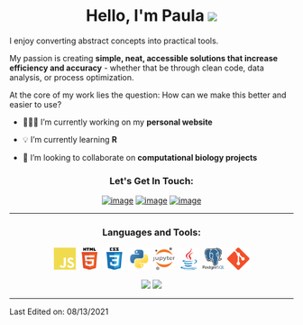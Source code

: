 <h1 align="center">Hello, I'm Paula <img height="60" src="https://media.giphy.com/media/cn2LKatpvy89MTVR3e/giphy.gif"></h1>
<p align="">I enjoy converting abstract concepts into practical tools.

My passion is creating **simple, neat, accessible solutions that increase efficiency and accuracy** - whether that be through clean code, data analysis, or process optimization. 

At the core of my work lies the question: How can we make this better and easier to use?</p>

- 👩🏻‍💻 I’m currently working on my **personal website**

- 💡 I’m currently learning **R**

- 🧬 I’m looking to collaborate on **computational biology projects**

<h3 align="center">Let's Get In Touch:</h3>
<div align="center">

[![image](https://img.shields.io/badge/LinkedIn-0077B5?style=for-the-badge&logo=&logoColor=white)](https://www.linkedin.com/in/paulaamaya/)
[![image](https://img.shields.io/badge/Website-E4405F?style=for-the-badge&logo=&logoColor=white)](https://brainyinpink.com/)
[![image](https://img.shields.io/badge/Email-1DA1F2?style=for-the-badge&logo=&logoColor=white)](mailto:paula.amaya@mail.utoronto.ca)
  
</div>

---

<h3 align="center">Languages and Tools:</h3>

<p align="center"> 
    <!-- JS -->
  <a> 
    <img src="https://raw.githubusercontent.com/devicons/devicon/master/icons/javascript/javascript-plain.svg" alt="javascript" width="40" height="40"/> 
  </a>
    <!-- HTML -->
  <a> 
    <img src="https://raw.githubusercontent.com/devicons/devicon/master/icons/html5/html5-original-wordmark.svg" alt="html5" width="40" height="40"/> 
  </a>
  <!-- CSS -->
  <a> 
    <img src="https://raw.githubusercontent.com/devicons/devicon/master/icons/css3/css3-original-wordmark.svg" alt="css3" width="40" height="40"/> 
  </a> 
  <!-- Python -->
  <a> 
    <img src="https://raw.githubusercontent.com/devicons/devicon/master/icons/python/python-original.svg" alt="python" width="40" height="40"/> 
  </a>
  <!-- Jupyter -->
  <a> 
    <img src="https://raw.githubusercontent.com/devicons/devicon/master/icons/jupyter/jupyter-original-wordmark.svg" alt="jupyter" width="40" height="40"/> 
  </a>
  <!-- Java -->
  <a> 
    <img src="https://raw.githubusercontent.com/devicons/devicon/master/icons/java/java-original.svg" alt="java" width="40" height="40"/> 
  </a>
  <!-- PostGres -->
  <a> 
    <img src="https://raw.githubusercontent.com/devicons/devicon/master/icons/postgresql/postgresql-original-wordmark.svg" alt="postgres" width="40" height="40"/> 
  </a>
  <!-- Git -->
  <a> 
    <img src="https://raw.githubusercontent.com/devicons/devicon/master/icons/git/git-original.svg" alt="git" width="40" height="40"/> 
  </a>

</p>

<p align= "center">
  <img height = "150" src="https://github-readme-stats.vercel.app/api?username=paulaamaya&theme=react&show_icons=true&count_private=true"/>
  <img height= "150" src="https://github-readme-stats.vercel.app/api/top-langs/?username=paulaamaya&theme=react&layout=compact" />
</p>

------

Last Edited on: 08/13/2021
